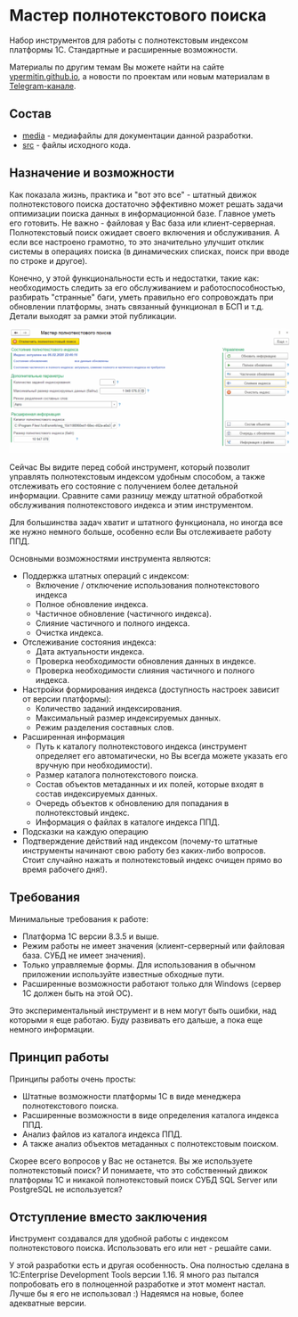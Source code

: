 # Мастер полнотекстового поиска

Набор инструментов для работы с полнотекстовым индексом платформы 1С. Стандартные и расширенные возможности.

Материалы по другим темам Вы можете найти на сайте [ypermitin.github.io](https://ypermitin.github.io/), а новости по проектам или новым материалам в [Telegram-канале](https://t.me/TinyDevVault).

## Состав

* [media](media) - медиафайлы для документации данной разработки.
* [src](src) - файлы исходного кода.

## Назначение и возможности

Как показала жизнь, практика и "вот это все" - штатный движок полнотекстового поиска достаточно эффективно может решать задачи оптимизации поиска данных в информационной базе. Главное уметь его готовить. Не важно - файловая у Вас база или клиент-серверная. Полнотекстовый поиск ожидает своего включения и обслуживания. А если все настроено грамотно, то это значительно улучшит отклик системы в операциях поиска (в динамических списках, поиск при вводе по строке и другое).

Конечно, у этой функциональности есть и недостатки, такие как: необходимость следить за его обслуживанием и работоспособностью, разбирать "странные" баги, уметь правильно его сопровождать при обновлении платформы, знать связанный функционал в БСП и т.д. Детали выходят за рамки этой публикации.

![1. Пример работы обработки](./media/1.%20%D0%9F%D1%80%D0%B8%D0%BC%D0%B5%D1%80%20%D1%80%D0%B0%D0%B1%D0%BE%D1%82%D1%8B%20%D0%BE%D0%B1%D1%80%D0%B0%D0%B1%D0%BE%D1%82%D0%BA%D0%B8.gif)

Сейчас Вы видите перед собой инструмент, который позволит управлять полнотекстовым индексом удобным способом, а также отслеживать его состояние с получением более детальной информации. Сравните сами разницу между штатной обработкой обслуживания полнотекстового индекса и этим инструментом.

Для большинства задач хватит и штатного функционала, но иногда все же нужно немного больше, особенно если Вы отслеживаете работу ППД.

Основными возможностями инструмента являются:

* Поддержка штатных операций с индексом:
    * Включение / отключение использования полнотекстового индекса
    * Полное обновление индекса.
    * Частичное обновление (частичного индекса).
    * Слияние частичного и полного индекса.
    * Очистка индекса.
* Отслеживание состояния индекса:
    * Дата актуальности индекса.
    * Проверка необходимости обновления данных в индексе.
    * Проверка необходимости слияния частичного и полного индекса.
* Настройки формирования индекса (доступность настроек зависит от версии платформы):
    * Количество заданий индексирования.
    * Максимальный размер индексируемых данных.
    * Режим разделения составных слов.
* Расширенная информация
    * Путь к каталогу полнотекстового индекса (инструмент определяет его автоматически, но Вы всегда можете указать его вручную при необходимости).
    * Размер каталога полнотекстового поиска.
    * Состав объектов метаданных и их полей, которые входят в состав индексируемых данных.
    * Очередь объектов к обновлению для попадания в полнотекстовый индекс.
    * Информация о файлах в каталоге индекса ППД.
* Подсказки на каждую операцию
* Подтверждение действий над индексом (почему-то штатные инструменты начинают свою работу без каких-либо вопросов. Стоит случайно нажать и полнотекстовый индекс очищен прямо во время рабочего дня!).

## Требования

Минимальные требования к работе:

* Платформа 1С версии 8.3.5 и выше.
* Режим работы не имеет значения (клиент-серверный или файловая база. СУБД не имеет значения).
* Только управляемые формы. Для использования в обычном приложении используйте известные обходные пути.
* Расширенные возможности работают только для Windows (сервер 1С должен быть на этой ОС).

Это экспериментальный инструмент и в нем могут быть ошибки, над которыми я еще работаю. Буду развивать его дальше, а пока еще немного информации.

## Принцип работы

Принципы работы очень просты:

* Штатные возможности платформы 1С в виде менеджера полнотекстового поиска.
* Расширенные возможности в виде определения каталога индекса ППД.
* Анализ файлов из каталога индекса ППД.
* А также анализ объектов метаданных с полнотекстовым поиском.

Скорее всего вопросов у Вас не останется. Вы же используете полнотекстовый поиск? И понимаете, что это собственный движок платформы 1С и никакой полнотекстовый поиск СУБД SQL Server или PostgreSQL не используется?

## Отступление вместо заключения

Инструмент создавался для удобной работы с индексом полнотекстового поиска. Использовать его или нет - решайте сами. 

У этой разработки есть и другая особенность. Она полностью сделана в 1C:Enterprise Development Tools версии 1.16. Я много раз пытался попробовать его в полноценной разработке и этот момент настал. Лучше бы я его не использовал :) Надеямся на новые, более адекватные версии.